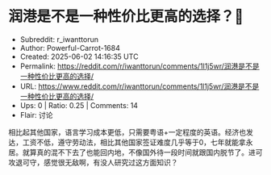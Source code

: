 # 润港是不是一种性价比更高的选择？🤔

- Subreddit: r_iwanttorun
- Author: Powerful-Carrot-1684
- Created: 2025-06-02 14:16:35 UTC
- Permalink: https://reddit.com/r/iwanttorun/comments/1l1j5wr/润港是不是一种性价比更高的选择/
- URL: https://www.reddit.com/r/iwanttorun/comments/1l1j5wr/润港是不是一种性价比更高的选择/
- Ups: 0 | Ratio: 0.25 | Comments: 14
- Flair: 讨论


相比起其他国家，语言学习成本更低，只需要粤语+一定程度的英语。经济也发达，工资不低，遵守劳动法，相比其他国家签证难度几乎等于0，七年就能拿永居。就算真的混不下去了也能回内地，不像国外待一段时间就跟国内脱节了。进可攻退可守，感觉很无敌啊，有没人研究过这方面知识？

